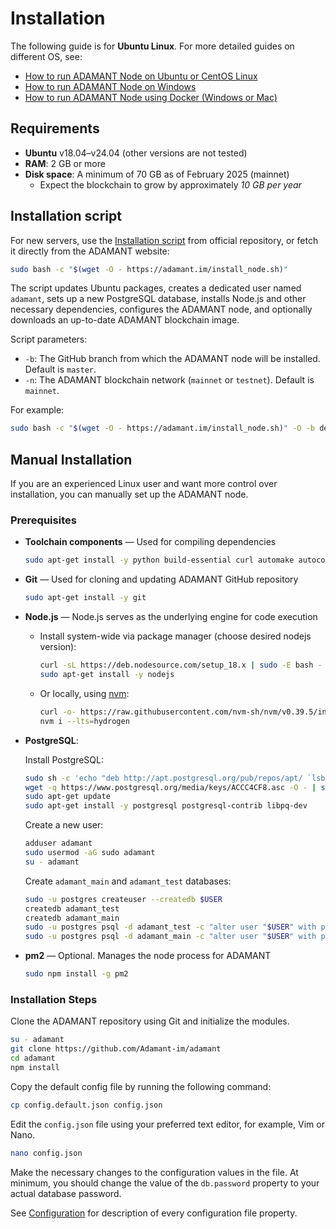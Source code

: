 # Installation

The following guide is for **Ubuntu Linux**. For more detailed guides on different OS, see:

- [How to run ADAMANT Node on Ubuntu or CentOS Linux](https://news.adamant.im/how-to-run-your-adamant-node-on-ubuntu-990e391e8fcc)
- [How to run ADAMANT Node on Windows](https://news.adamant.im/how-to-run-adamant-node-on-windows-ee057e6e80d5)
- [How to run ADAMANT Node using Docker (Windows or Mac)](https://news.adamant.im/how-to-run-your-adamant-node-on-docker-windows-or-mac-9a927cf7875a)

## Requirements

- **Ubuntu** v18.04–v24.04 (other versions are not tested)
- **RAM**: 2 GB or more
- **Disk space**: A minimum of 70 GB as of February 2025 (mainnet)
  - Expect the blockchain to grow by approximately _10 GB per year_

## Installation script

For new servers, use the [Installation script](https://github.com/Adamant-im/adamant/blob/dev/tools/install_node.sh) from official repository, or fetch it directly from the ADAMANT website:

```sh
sudo bash -c "$(wget -O - https://adamant.im/install_node.sh)"
```

The script updates Ubuntu packages, creates a dedicated user named `adamant`, sets up a new PostgreSQL database, installs Node.js and other necessary dependencies, configures the ADAMANT node, and optionally downloads an up-to-date ADAMANT blockchain image.

Script parameters:

- `-b`: The GitHub branch from which the ADAMANT node will be installed. Default is `master`.
- `-n`: The ADAMANT blockchain network (`mainnet` or `testnet`). Default is `mainnet`.

For example:

```sh
sudo bash -c "$(wget -O - https://adamant.im/install_node.sh)" -O -b dev -n testnet
```

## Manual Installation

If you are an experienced Linux user and want more control over installation, you can manually set up the ADAMANT node.

### Prerequisites

- **Toolchain components** — Used for compiling dependencies

  ```sh
  sudo apt-get install -y python build-essential curl automake autoconf libtool
  ```

- **Git** — Used for cloning and updating ADAMANT GitHub repository

  ```sh
  sudo apt-get install -y git
  ```

- **Node.js** — Node.js serves as the underlying engine for code execution

  - Install system-wide via package manager (choose desired nodejs version):

    ```sh
    curl -sL https://deb.nodesource.com/setup_18.x | sudo -E bash -
    sudo apt-get install -y nodejs
    ```

  - Or locally, using [nvm](https://github.com/nvm-sh/nvm):

    ```sh
    curl -o- https://raw.githubusercontent.com/nvm-sh/nvm/v0.39.5/install.sh | bash
    nvm i --lts=hydrogen
    ```

- **PostgreSQL**:

  Install PostgreSQL:

  ```sh
  sudo sh -c 'echo "deb http://apt.postgresql.org/pub/repos/apt/ `lsb_release -cs`-pgdg main" > /etc/apt/sources.list.d/pgdg.list'
  wget -q https://www.postgresql.org/media/keys/ACCC4CF8.asc -O - | sudo apt-key add -
  sudo apt-get update
  sudo apt-get install -y postgresql postgresql-contrib libpq-dev
  ```

  Create a new user:

  ```sh
  adduser adamant
  sudo usermod -aG sudo adamant
  su - adamant
  ```

  Create `adamant_main` and `adamant_test` databases:

  ```sh
  sudo -u postgres createuser --createdb $USER
  createdb adamant_test
  createdb adamant_main
  sudo -u postgres psql -d adamant_test -c "alter user "$USER" with password 'password';"
  sudo -u postgres psql -d adamant_main -c "alter user "$USER" with password 'password';"
  ```

- **pm2** — Optional. Manages the node process for ADAMANT

  ```sh
  sudo npm install -g pm2
  ```

### Installation Steps

Clone the ADAMANT repository using Git and initialize the modules.

```sh
su - adamant
git clone https://github.com/Adamant-im/adamant
cd adamant
npm install
```

Copy the default config file by running the following command:

```sh
cp config.default.json config.json
```

Edit the `config.json` file using your preferred text editor, for example, Vim or Nano.

```sh
nano config.json
```

Make the necessary changes to the configuration values in the file. At minimum, you should change the value of the `db.password` property to your actual database password.

See [Configuration](./configuration) for description of every configuration file property.
